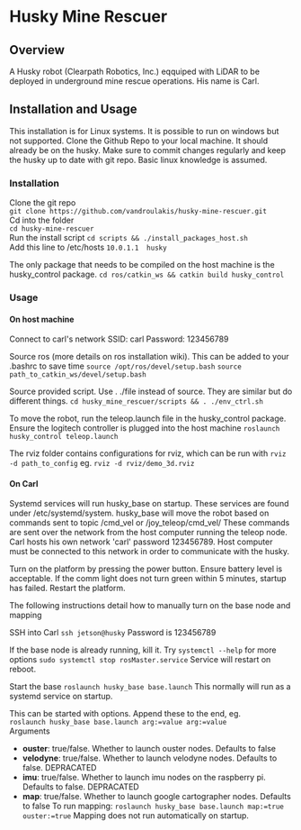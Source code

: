 # Husky Mine Rescuer

## Overview

A Husky robot (Clearpath Robotics, Inc.) eqquiped with LiDAR to be deployed in underground mine rescue operations. His name is Carl.

## Installation and Usage

This installation is for Linux systems. It is possible to run on windows but not supported.
Clone the Github Repo to your local machine. It should already be on the husky. Make sure to
commit changes regularly and keep the husky up to date with git repo. Basic linux knowledge
is assumed.

### Installation

Clone the git repo  
```git clone https://github.com/vandroulakis/husky-mine-rescuer.git```  
Cd into the folder  
```cd husky-mine-rescuer```  
Run the install script
```cd scripts && ./install_packages_host.sh```  
Add this line to /etc/hosts
```10.0.1.1  husky```

The only package that needs to be compiled on the host machine is the husky_control package.
```cd ros/catkin_ws && catkin build husky_control```

### Usage

#### On host machine

Connect to carl's network
SSID: carl
Password: 123456789

Source ros (more details on ros installation wiki). This can be added to your .bashrc to save time
```source /opt/ros/devel/setup.bash```
```source path_to_catkin_ws/devel/setup.bash```

Source provided script. Use . ./file instead of source. They are similar but do different things.
```cd husky_mine_rescuer/scripts && . ./env_ctrl.sh```

To move the robot, run the teleop.launch file in the husky_control package. Ensure the logitech controller is plugged into the host machine
```roslaunch husky_control teleop.launch```

The rviz folder contains configurations for rviz, which can be run with `rviz -d path_to_config` eg.
```rviz -d rviz/demo_3d.rviz```

#### On Carl

Systemd services will run husky_base on startup. These services are found under /etc/systemd/system.
husky_base will move the robot based on commands sent to topic /cmd_vel or /joy_teleop/cmd_vel/
These commands are sent over the network from the host computer running the teleop node. Carl
hosts his own network 'carl' password 123456789. Host computer must be connected to this network
in order to communicate with the husky.

Turn on the platform by pressing the power button. Ensure battery level is acceptable.
If the comm light does not turn green within 5 minutes, startup has failed.
Restart the platform.

The following instructions detail how to manually turn on the base node and mapping

SSH into Carl
```ssh jetson@husky```
Password is 123456789

If the base node is already running, kill it. Try ```systemctl --help``` for more options
```sudo systemctl stop rosMaster.service```
Service will restart on reboot.

Start the base
```roslaunch husky_base base.launch```
This normally will run as a systemd service on startup. 

This can be started with options. Append these to the end, eg.  
```roslaunch husky_base base.launch arg:=value arg:=value```  
Arguments  
- **ouster**: true/false. Whether to launch ouster nodes. Defaults to false
- **velodyne**: true/false. Whether to launch velodyne nodes. Defaults to false. DEPRACATED
- **imu**: true/false. Whether to launch imu nodes on the raspberry pi. Defaults to false. DEPRACATED
- **map**: true/false. Whether to launch google cartographer nodes. Defaults to false
To run mapping:
```roslaunch husky_base base.launch map:=true ouster:=true```
Mapping does not run automatically on startup.
